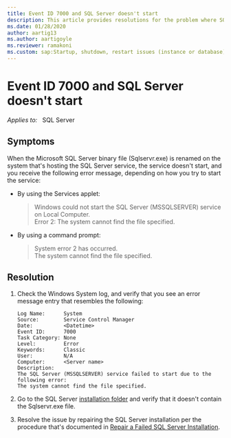 ```yaml
---
title: Event ID 7000 and SQL Server doesn't start
description: This article provides resolutions for the problem where SQL Server fails to start and Event ID 7000 is logged in the System log.
ms.date: 01/28/2020
author: aartig13
ms.author: aartigoyle
ms.reviewer: ramakoni
ms.custom: sap:Startup, shutdown, restart issues (instance or database)
---
```

# Event ID 7000 and SQL Server doesn't start

_Applies to:_ &nbsp; SQL Server

## Symptoms

When the Microsoft SQL Server binary file (Sqlservr.exe) is renamed on the system that's hosting the SQL Server service, the service doesn't start, and you receive the following error message, depending on how you try to start the service:

- By using the Services applet:
  
    > Windows could not start the SQL Server (MSSQLSERVER) service on Local Computer.  
      Error 2: The system cannot find the file specified.

- By using a command prompt:

    > System error 2 has occurred.  
      The system cannot find the file specified.

## Resolution

1. Check the Windows System log, and verify that you see an error message entry that resembles the following:

    ```output
    Log Name:      System  
    Source:        Service Control Manager  
    Date:          <Datetime>  
    Event ID:      7000  
    Task Category: None  
    Level:         Error  
    Keywords:      Classic  
    User:          N/A  
    Computer:      <Server name>
    Description:
    The SQL Server (MSSQLSERVER) service failed to start due to the following error:  
    The system cannot find the file specified. 
    ```

1. Go to the SQL Server [installation folder](/sql/sql-server/install/file-locations-for-default-and-named-instances-of-sql-server) and verify that it doesn't contain the Sqlservr.exe file.

1. Resolve the issue by repairing the SQL Server installation per the procedure that's documented in [Repair a Failed SQL Server Installation](/sql/database-engine/install-windows/repair-a-failed-sql-server-installation).
